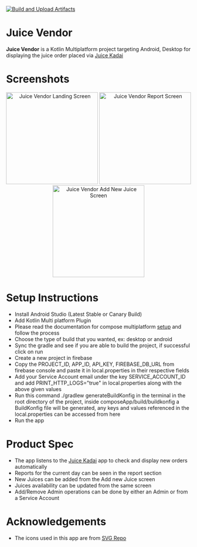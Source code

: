 [![Build and Upload Artifacts](https://github.com/dinesh-thiyagarajan/Juice-Vendor/actions/workflows/build.yml/badge.svg)](https://github.com/dinesh-thiyagarajan/Juice-Vendor/actions/workflows/build.yml)

# Juice Vendor

**Juice Vendor** is a Kotlin Multiplatform project targeting Android, Desktop for displaying the juice order placed via [Juice Kadai](https://github.com/dinesh-thiyagarajan/Juice-Kadai)

# Screenshots

<p align="center">
  <img src="https://github.com/user-attachments/assets/632a0dfa-f3f0-415a-9ef0-cbca154edbf6" width="250" alt="Juice Vendor Landing Screen"/>
  <img src="https://github.com/user-attachments/assets/7838a035-52cd-4af1-82cf-98ca44b78441" width="250" alt="Juice Vendor Report Screen"/>
  <img src="https://github.com/user-attachments/assets/4387ee52-b4a2-4ada-8c73-59f77f9a6c79" width="250" alt="Juice Vendor Add New Juice Screen"/>
</p>

# Setup Instructions

- Install Android Studio (Latest Stable or Canary Build)
- Add Kotlin Multi platform Plugin
- Please read the documentation for compose multiplatform [setup](https://www.jetbrains.com/help/kotlin-multiplatform-dev/compose-multiplatform-setup.html) and follow the process
- Choose the type of build that you wanted, ex: desktop or android
- Sync the gradle and see if you are able to build the project, if successful click on run
- Create a new project in firebase
- Copy the PROJECT_ID, APP_ID, API_KEY, FIREBASE_DB_URL from firebase console and paste it in local.properties in their respective fields
- Add your Service Account email under the key SERVICE_ACCOUNT_ID and add PRINT_HTTP_LOGS="true" in local.properties along with the above given values
- Run this command ./gradlew generateBuildKonfig in the terminal in the root directory of the project, inside composeApp/build/buildkonfig a BuildKonfig file will be generated, any keys and values referenced in the local.properties can be accessed from here
- Run the app

# Product Spec
- The app listens to the [Juice Kadai](https://github.com/dinesh-thiyagarajan/Juice-Kadai) app to check and display new orders automatically
- Reports for the current day can be seen in the report section
- New Juices can be added from the Add new Juice screen
- Juices availability can be updated from the same screen
- Add/Remove Admin operations can be done by either an Admin or from a Service Account 

# Acknowledgements

- The icons used in this app are from [SVG Repo](https://www.svgrepo.com)
  
